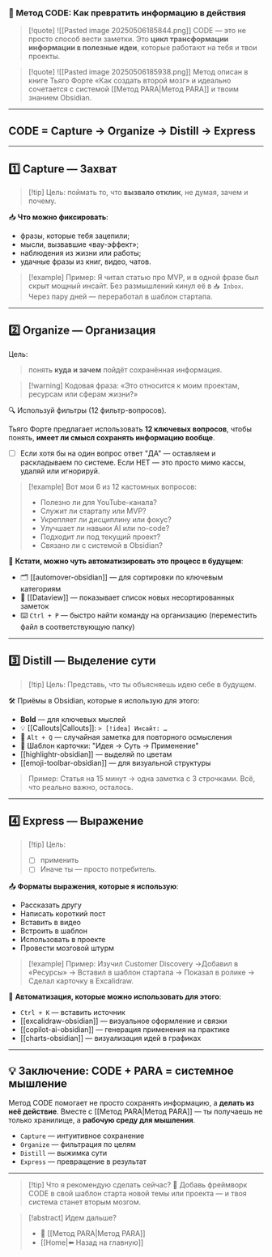 ### 🧠 Метод CODE: Как превратить информацию в действия

>[!quote] ![[Pasted image 20250506185844.png]]
> CODE — это не просто способ вести заметки. 
> Это **цикл трансформации информации в полезные идеи**, которые работают на тебя и твои проекты.

>[!quote] ![[Pasted image 20250506185938.png]]
Метод описан в книге Тьяго Форте «Как создать второй мозг» и идеально сочетается с системой [[Метод PARA|Метод PARA]] и твоим знанием Obsidian.

---
## CODE = Capture → Organize → Distill → Express
---

## 1️⃣ Capture — Захват

>[!tip] Цель: 
>поймать то, что **вызвало отклик**, не думая, зачем и почему.

📥 **Что можно фиксировать**:

- фразы, которые тебя зацепили;
- мысли, вызвавшие «вау-эффект»;
- наблюдения из жизни или работы;
- удачные фразы из книг, видео, чатов.

> [!example] Пример: 
> Я читал статью про MVP, и в одной фразе был скрыт мощный инсайт. Без размышлений кинул её в `📥 Inbox`. Через пару дней — переработал в шаблон стартапа.

---

## 2️⃣ Organize — Организация

Цель: 
>понять **куда и зачем** пойдёт сохранённая информация.

> [!warning] Кодовая фраза: 
> «Это относится к моим проектам, ресурсам или сферам жизни?»

🔍 Используй фильтры (12 фильтр-вопросов).

Тьяго Форте предлагает использовать **12 ключевых вопросов**, чтобы понять, **имеет ли смысл сохранять информацию вообще**.

- [ ] Если хотя бы на один вопрос ответ "ДА" — оставляем и раскладываем по системе. Если НЕТ — это просто мимо кассы, удаляй или игнорируй.

>[!example] Вот мои 6 из 12 кастомных вопросов:
>- Полезно ли для YouTube-канала?
>- Служит ли стартапу или MVP?
>- Укрепляет ли дисциплину или фокус?
>- Улучшает ли навыки AI или no-code?
>- Подходит ли под текущий проект?
>- Связано ли с системой в Obsidian?

📌 **Кстати, можно чуть автоматизировать это процесс в будущем**:
- 🗂 [[automover-obsidian]] — для сортировки по ключевым категориям
- 🔁 [[Dataview]] — показывает список новых несортированных заметок
- ⌨️ `Ctrl + P` — быстро найти команду на организацию (переместить файл в соответствующую папку)

---

## 3️⃣ Distill — Выделение сути

>[!tip] Цель: 
>Представь, что ты объясняешь идею себе в будущем.

🛠 Приёмы в Obsidian, которые я использую для этого:

- **Bold** — для ключевых мыслей
- 💡 [[Callouts|Callouts]]: `> [!idea] Инсайт: …`
- 🔁 `Alt + Q` — случайная заметка для повторного осмысления
- 📄 Шаблон карточки: "Идея → Суть → Применение"
- [[highlightr-obsidian]] — выделяй по цветам
- [[emoji-toolbar-obsidian]] — для визуальной структуры

> Пример: Статья на 15 минут → одна заметка с 3 строчками. Всё, что реально важно, осталось.

---

## 4️⃣ Express — Выражение

>[!tip] Цель: 
> - [ ] применить
> - [ ] Иначе ты — просто потребитель.

📤 **Форматы выражения, которые я использую**:

- Рассказать другу
- Написать короткий пост
- Вставить в видео
- Встроить в шаблон
- Использовать в проекте
- Провести мозговой штурм

>[!example] Пример: 
> Изучил Customer Discovery →Добавил в «Ресурсы» -> Вставил в шаблон стартапа -> Показал в ролике -> Сделал карточку в Excalidraw.


📌 **Автоматизация, которые можно использовать для этого**:
- `Ctrl + K` — вставить источник
- [[excalidraw-obsidian]] — визуальное оформление и связки
- [[copilot-ai-obsidian]] — генерация применения на практике
- [[charts-obsidian]] — визуализация идей в графиках

---

## 💡 Заключение: CODE + PARA = системное мышление

Метод CODE помогает не просто сохранять информацию, а **делать из неё действие**. Вместе с [[Метод PARA|Метод PARA]] — ты получаешь не только хранилище, а **рабочую среду для мышления**.

- `Capture` — интуитивное сохранение
- `Organize` — фильтрация по целям
- `Distill` — выжимка сути
- `Express` — превращение в результат

---

>[!tip] Что я рекомендую сделать сейчас?
>📌 Добавь фреймворк CODE в свой шаблон старта новой темы или проекта — и твоя система станет вторым мозгом.

> [!abstract] Идем дальше?
> - 🧠 [[Метод PARA|Метод PARA]]
> - [[Home|⬅️ Назад на главную]]